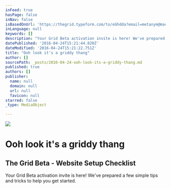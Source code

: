 ```yaml
---
inFeed: true
hasPage: false
inNav: false
isBasedOnUrl: 'https://thegrid.typeform.com/to/eGhdda?email=metanym@mac.com'
inLanguage: null
keywords: []
description: "Your Grid Beta activation invite is here! We've prepared a few simple tips and tricks to help you get started."
datePublished: '2016-04-24T15:21:44.820Z'
dateModified: '2016-04-24T15:21:22.751Z'
title: "Ooh look it's a griddy thang"
author: []
sourcePath: _posts/2016-04-24-ooh-look-its-a-griddy-thang.md
published: true
authors: []
publisher:
  name: null
  domain: null
  url: null
  favicon: null
starred: false
_type: MediaObject

---
```

![](https://the-grid-user-content.s3-us-west-2.amazonaws.com/4a61eb77-eba9-4b44-8b93-72bd6798b52d.jpg)

# Ooh look it's a griddy thang

<article style=""><h1>The Grid Beta - Website Setup Checklist</h1><p>Your Grid Beta activation invite is here! We've prepared a few simple tips and tricks to help you get started.</p></article>